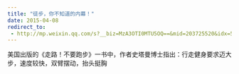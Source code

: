 ```yaml
---
title: "徒步，你不知道的内幕！"
date: 2015-04-08
redirect_to:
 - http://mp.weixin.qq.com/s?__biz=MzA3OTI0MTU5OQ==&mid=203725520&idx=5&sn=ee0e484c898082b4ecbfe542ad3d3f08&scene=1&key=b2574200810f04e8657a94248259c9eea368ad0420cc99a1849761fd7786eba6ee3a96d91c16c207ccb695fb3a3a947d&ascene=0&uin=NTI1OTI4MDU1&devicetype=iMac+MacBookPro5%2C5+OSX+OSX+10.10.2+build(14C1514)&version=11020012&pass_ticket=17gckPxhQpsXqI01BOL4B6RQZU4AQ9iqBLOWluM1ttFpYwSQds0k%2FxMjVrg2iuJ%2B
---
```


美国出版的《走路！不要跑步》一书中，作者史塔曼博士指出：行走健身要求迈大步，速度较快，双臂摆动，抬头挺胸
